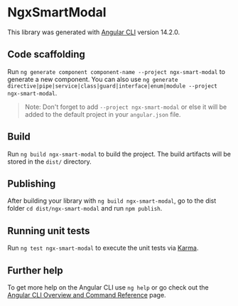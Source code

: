 # NgxSmartModal

This library was generated with [Angular CLI](https://github.com/angular/angular-cli) version 14.2.0.

## Code scaffolding

Run `ng generate component component-name --project ngx-smart-modal` to generate a new component. You can also use `ng generate directive|pipe|service|class|guard|interface|enum|module --project ngx-smart-modal`.
> Note: Don't forget to add `--project ngx-smart-modal` or else it will be added to the default project in your `angular.json` file. 

## Build

Run `ng build ngx-smart-modal` to build the project. The build artifacts will be stored in the `dist/` directory.

## Publishing

After building your library with `ng build ngx-smart-modal`, go to the dist folder `cd dist/ngx-smart-modal` and run `npm publish`.

## Running unit tests

Run `ng test ngx-smart-modal` to execute the unit tests via [Karma](https://karma-runner.github.io).

## Further help

To get more help on the Angular CLI use `ng help` or go check out the [Angular CLI Overview and Command Reference](https://angular.io/cli) page.
